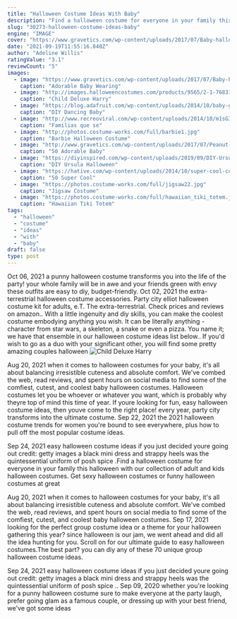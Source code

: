 ```yaml
---
title: "Halloween Costume Ideas With Baby"
description: "Find a halloween costume for everyone in your family this halloween with our collection of adult and kids halloween costumes. Get sexy halloween costumes or funny halloween costumes at great"
slug: "30273-halloween-costume-ideas-baby"
engine: "IMAGE"
cover: "https://www.gravetics.com/wp-content/uploads/2017/07/Baby-halloween-costumes.jpg"
date: "2021-09-19T11:55:16.840Z"
author: "Adeline Willis"
ratingValue: "3.1"
reviewCount: "5"
images:
  - image: "https://www.gravetics.com/wp-content/uploads/2017/07/Baby-halloween-costumes.jpg"
    caption: "Adorable Baby Wearing"
  - image: "http://images.halloweencostumes.com/products/9565/2-1-76831/child-deluxe-harry-potter-costume.jpg"
    caption: "Child Deluxe Harry"
  - image: "https://blog.adafruit.com/wp-content/uploads/2014/10/baby-groot-costume-1.jpg"
    caption: "DIY Dancing Baby"
  - image: "http://www.recreoviral.com/wp-content/uploads/2014/10/m1sGIhd.jpg"
    caption: "Familias que se"
  - image: "http://photos.costume-works.com/full/barbie1.jpg"
    caption: "Barbie Halloween Costume"
  - image: "http://www.gravetics.com/wp-content/uploads/2017/07/Peanut-girl.jpg"
    caption: "50 Adorable Baby"
  - image: "https://diyinspired.com/wp-content/uploads/2019/09/DIY-Ursula-Tutu.jpg"
    caption: "DIY Ursula Halloween"
  - image: "https://hative.com/wp-content/uploads/2014/10/super-cool-costume-ideas/34-ezio-costume.jpg"
    caption: "50 Super Cool"
  - image: "https://photos.costume-works.com/full/jigsaw22.jpg"
    caption: "Jigsaw Costume"
  - image: "https://photos.costume-works.com/full/hawaiian_tiki_totem.jpg"
    caption: "Hawaiian Tiki Totem"
tags:
  - "halloween"
  - "costume"
  - "ideas"
  - "with"
  - "baby"
draft: false
type: post
---
```


Oct 06, 2021 a punny halloween costume transforms you into the life of the party! your whole family will be in awe and your friends green with envy  these outfits are easy to diy, budget-friendly. Oct 02, 2021 the extra-terrestrial halloween costume accessories. Party city elliot halloween costume kit for adults, e.T. The extra-terrestrial. Check prices and reviews on amazon.. With a little ingenuity and diy skills, you can make the coolest costume embodying anything you wish. It can be literally anything - character from star wars, a skeleton, a snake or even a pizza. You name it; we have that ensemble in our halloween costume ideas list below.. If you'd wish to go as a duo with your significant other, you will find some pretty amazing couples halloween
![Child Deluxe Harry](http://images.halloweencostumes.com/products/9565/2-1-76831/child-deluxe-harry-potter-costume.jpg "Child Deluxe Harry")

Aug 20, 2021 when it comes to halloween costumes for your baby, it&#39;s all about balancing irresistible cuteness and absolute comfort. We&#39;ve combed the web, read reviews, and spent hours on social media to find some of the comfiest, cutest, and coolest baby halloween costumes. Halloween costumes let you be whoever or whatever you want, which is probably why theyre top of mind this time of year. If youre looking for fun, easy halloween costume ideas, then youve come to the right place! every year, party city transforms into the ultimate costume. Sep 22, 2021 the 2021 halloween costume trends for women you&#39;re bound to see everywhere, plus how to pull off the most popular costume ideas.
<!--inArticleAds-->

<!--galleryOne-->

Sep 24, 2021 easy halloween costume ideas if you just decided youre going out credit: getty images a black mini dress and strappy heels was the quintessential uniform of posh spice .Find a halloween costume for everyone in your family this halloween with our collection of adult and kids halloween costumes. Get sexy halloween costumes or funny halloween costumes at great
<!--inArticleAds-->

<!--galleryTwo-->

Aug 20, 2021 when it comes to halloween costumes for your baby, it's all about balancing irresistible cuteness and absolute comfort. We've combed the web, read reviews, and spent hours on social media to find some of the comfiest, cutest, and coolest baby halloween costumes. Sep 17, 2021 looking for the perfect group costume idea or a theme for your halloween gathering this year? since halloween is our jam, we went ahead and did all the idea hunting for you. Scroll on for our ultimate guide to easy halloween costumes.The best part? you can diy any of these 70 unique group halloween costume ideas.
<!--galleryThree-->

Sep 24, 2021 easy halloween costume ideas if you just decided youre going out credit: getty images a black mini dress and strappy heels was the quintessential uniform of posh spice .. Sep 09, 2020 whether you're looking for a punny halloween costume sure to make everyone at the party laugh, prefer going glam as a famous couple, or dressing up with your best friend, we've got some ideas